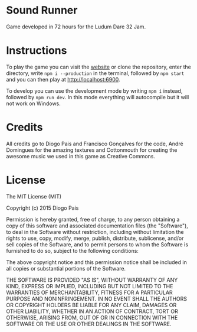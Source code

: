 # Sound Runner
Game developed in 72 hours for the Ludum Dare 32 Jam.

# Instructions
To play the game you can visit the [website](http://ld32.diogopais.com) or clone the repository, enter the directory, write `npm i --production` in the terminal, followed by `npm start` and you can then play at [http://localhost:6900](http://localhost:6900).

To develop you can use the development mode by writing `npm i` instead, followed by `npm run dev`. In this mode everything will autocompile but it will not work on Windows.

# Credits
All credits go to Diogo Pais and Francisco Gonçalves for the code, André Domingues for the amazing textures and Cottonmouth for creating the awesome music we used in this game as Creative Commons.

# License
The MIT License (MIT)

Copyright (c) 2015 Diogo Pais

Permission is hereby granted, free of charge, to any person obtaining a copy
of this software and associated documentation files (the "Software"), to deal
in the Software without restriction, including without limitation the rights
to use, copy, modify, merge, publish, distribute, sublicense, and/or sell
copies of the Software, and to permit persons to whom the Software is
furnished to do so, subject to the following conditions:

The above copyright notice and this permission notice shall be included in all
copies or substantial portions of the Software.

THE SOFTWARE IS PROVIDED "AS IS", WITHOUT WARRANTY OF ANY KIND, EXPRESS OR
IMPLIED, INCLUDING BUT NOT LIMITED TO THE WARRANTIES OF MERCHANTABILITY,
FITNESS FOR A PARTICULAR PURPOSE AND NONINFRINGEMENT. IN NO EVENT SHALL THE
AUTHORS OR COPYRIGHT HOLDERS BE LIABLE FOR ANY CLAIM, DAMAGES OR OTHER
LIABILITY, WHETHER IN AN ACTION OF CONTRACT, TORT OR OTHERWISE, ARISING FROM,
OUT OF OR IN CONNECTION WITH THE SOFTWARE OR THE USE OR OTHER DEALINGS IN THE
SOFTWARE.
